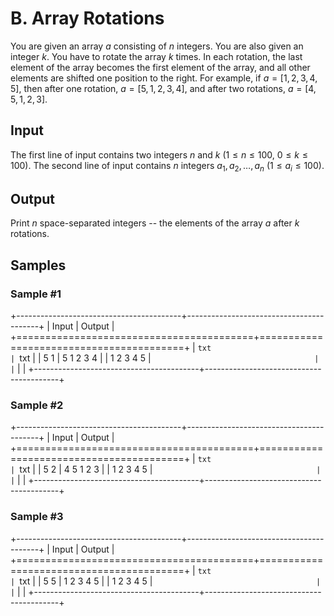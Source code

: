 # B. Array Rotations

You are given an array $a$ consisting of $n$ integers. You are also given an integer $k$. You have to rotate the array $k$ times. In each rotation, the last element of the array becomes the first element of the array, and all other elements are shifted one position to the right. For example, if $a = [1, 2, 3, 4, 5]$, then after one rotation, $a = [5, 1, 2, 3, 4]$, and after two rotations, $a = [4, 5, 1, 2, 3]$.

## Input

The first line of input contains two integers $n$ and $k$ ($1 \leq n \leq 100$, $0 \leq k \leq 100$). The second line of input contains $n$ integers $a_1, a_2, \dots, a_n$ ($1 \leq a_i \leq 100$).

## Output

Print $n$ space-separated integers -- the elements of the array $a$ after $k$ rotations.

## Samples

### Sample #1

+-----------------------------------------+-----------------------------------------+
| Input                                   | Output                                  |
+=========================================+=========================================+
| ```txt                                  | ```txt                                  |
| 5 1                                     | 5 1 2 3 4                               |
| 1 2 3 4 5                               | ```                                     |
| ```                                     |                                         |
+-----------------------------------------+-----------------------------------------+

### Sample #2

+-----------------------------------------+-----------------------------------------+
| Input                                   | Output                                  |
+=========================================+=========================================+
| ```txt                                  | ```txt                                  |
| 5 2                                     | 4 5 1 2 3                               |
| 1 2 3 4 5                               | ```                                     |
| ```                                     |                                         |
+-----------------------------------------+-----------------------------------------+

### Sample #3

+-----------------------------------------+-----------------------------------------+
| Input                                   | Output                                  |
+=========================================+=========================================+
| ```txt                                  | ```txt                                  |
| 5 5                                     | 1 2 3 4 5                               |
| 1 2 3 4 5                               | ```                                     |
| ```                                     |                                         |
+-----------------------------------------+-----------------------------------------+
